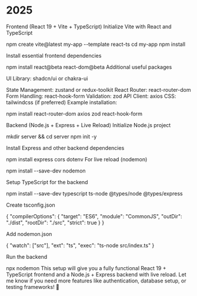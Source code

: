 # 2025

Frontend (React 19 + Vite + TypeScript)
Initialize Vite with React and TypeScript

npm create vite@latest my-app --template react-ts
cd my-app
npm install

Install essential frontend dependencies

npm install react@beta react-dom@beta
Additional useful packages

UI Library: shadcn/ui or chakra-ui

State Management: zustand or redux-toolkit
React Router: react-router-dom
Form Handling: react-hook-form
Validation: zod
API Client: axios
CSS: tailwindcss (if preferred)
Example installation:

npm install react-router-dom axios zod react-hook-form

Backend (Node.js + Express + Live Reload)
Initialize Node.js project

mkdir server && cd server
npm init -y

Install Express and other backend dependencies

npm install express cors dotenv
For live reload (nodemon)

npm install --save-dev nodemon

Setup TypeScript for the backend

npm install --save-dev typescript ts-node @types/node @types/express

Create tsconfig.json

{
  "compilerOptions": {
    "target": "ES6",
    "module": "CommonJS",
    "outDir": "./dist",
    "rootDir": "./src",
    "strict": true
  }
}

Add nodemon.json

{
  "watch": ["src"],
  "ext": "ts",
  "exec": "ts-node src/index.ts"
}

Run the backend

npx nodemon
This setup will give you a fully functional React 19 + TypeScript frontend and a Node.js + Express backend with live reload. Let me know if you need more features like authentication, database setup, or testing frameworks! 🚀
